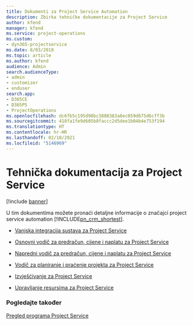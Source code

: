 ```yaml
---
title: Dokumenti za Project Service Automation
description: Zbirka tehničke dokumentacije za Project Service
author: kfend
manager: kfend
ms.service: project-operations
ms.custom:
- dyn365-projectservice
ms.date: 8/03/2018
ms.topic: article
ms.author: kfend
audience: Admin
search.audienceType:
- admin
- customizer
- enduser
search.app:
- D365CE
- D365PS
- ProjectOperations
ms.openlocfilehash: dc6fb5c195d98bc3808383a8ec059d675d6cff3b
ms.sourcegitcommit: 418fa1fe9d605b8faccc2d5dee1b04b4e753f194
ms.translationtype: HT
ms.contentlocale: hr-HR
ms.lasthandoff: 02/10/2021
ms.locfileid: "5146969"
---
```

# <a name="white-papers-for-project-service"></a>Tehnička dokumentacija za Project Service

[!include [banner](../includes/psa-now-project-operations.md)]

U tim dokumentima možete pronaći detaljne informacije o značajci project service automation [!INCLUDE[pn_crm_shortest](../includes/pn-crm-shortest.md)].

-   [Vanjska integracija sustava za Project Service](https://go.microsoft.com/fwlink/?LinkId=825445)

-   [Osnovni vodič za predračun, cijene i naplatu za Project Service](https://go.microsoft.com/fwlink/?LinkId=825241)

-   [Napredni vodič za predračun, cijene i naplatu za Project Service](https://go.microsoft.com/fwlink/?LinkId=825242)

-   [Vodič za planiranje i praćenje projekta za Project Service](https://go.microsoft.com/fwlink/?LinkId=825243)

-   [Izvješćivanje za Project Service](https://go.microsoft.com/fwlink/?LinkId=825446)

-   [Upravljanje resursima za Project Service](https://go.microsoft.com/fwlink/?LinkId=825244)

### <a name="see-also"></a>Pogledajte također
 [Pregled programa Project Service](../psa/overview.md)
